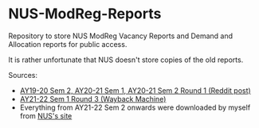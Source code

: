 # NUS-ModReg-Reports
Repository to store NUS ModReg Vacancy Reports and Demand and Allocation reports for public access.

It is rather unfortunate that NUS doesn't store copies of the old reports.

Sources:
- [AY19-20 Sem 2, AY20-21 Sem 1, AY20-21 Sem 2 Round 1 (Reddit post)](https://www.reddit.com/r/nus/comments/ko79fv/modreg_historical_vacancy_reports/)
- [AY21-22 Sem 1 Round 3 (Wayback Machine)](https://web.archive.org/web/20210810023022/https://www.nus.edu.sg/ModReg/docs/DemandAllocationRptUG.pdf)
- Everything from AY21-22 Sem 2 onwards were downloaded by myself from [NUS's site](https://www.nus.edu.sg/ModReg/resources.html)
